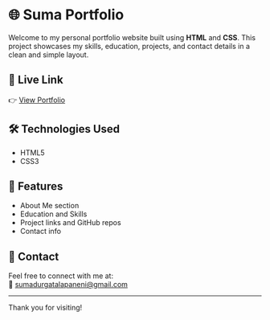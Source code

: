 # 🌐 Suma Portfolio

Welcome to my personal portfolio website built using **HTML** and **CSS**. This project showcases my skills, education, projects, and contact details in a clean and simple layout.

## 🔗 Live Link
👉 [View Portfolio](https://suma-durga.github.io/suma_portfolio/)

## 🛠 Technologies Used
- HTML5  
- CSS3

## 🎯 Features
- About Me section
- Education and Skills
- Project links and GitHub repos
- Contact info

## 📩 Contact
Feel free to connect with me at:  
📧 sumadurgatalapaneni@gmail.com

---

Thank you for visiting!
